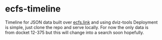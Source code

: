 # ecfs-timeline
Timeline for JSON data built over [ecfs.link](http://ecfs.link) and using dviz-tools
Deployment is simple, just clone the repo and serve locally.  For now the only data is from docket 12-375 but this will change into a search soon hopefully.
